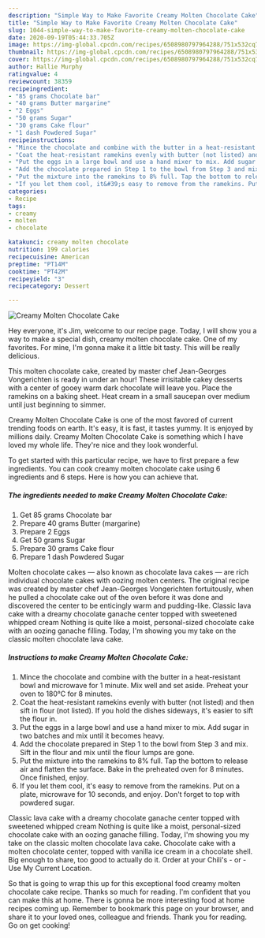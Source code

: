 ```yaml
---
description: "Simple Way to Make Favorite Creamy Molten Chocolate Cake"
title: "Simple Way to Make Favorite Creamy Molten Chocolate Cake"
slug: 1044-simple-way-to-make-favorite-creamy-molten-chocolate-cake
date: 2020-09-19T05:44:33.705Z
image: https://img-global.cpcdn.com/recipes/6508980797964288/751x532cq70/creamy-molten-chocolate-cake-recipe-main-photo.jpg
thumbnail: https://img-global.cpcdn.com/recipes/6508980797964288/751x532cq70/creamy-molten-chocolate-cake-recipe-main-photo.jpg
cover: https://img-global.cpcdn.com/recipes/6508980797964288/751x532cq70/creamy-molten-chocolate-cake-recipe-main-photo.jpg
author: Hallie Murphy
ratingvalue: 4
reviewcount: 38359
recipeingredient:
- "85 grams Chocolate bar"
- "40 grams Butter margarine"
- "2 Eggs"
- "50 grams Sugar"
- "30 grams Cake flour"
- "1 dash Powdered Sugar"
recipeinstructions:
- "Mince the chocolate and combine with the butter in a heat-resistant bowl and microwave for 1 minute. Mix well and set aside. Preheat your oven to 180℃ for 8 minutes."
- "Coat the heat-resistant ramekins evenly with butter (not listed) and then sift in flour (not listed). If you hold the dishes sideways, it&#39;s easier to sift the flour in."
- "Put the eggs in a large bowl and use a hand mixer to mix. Add sugar in two batches and mix until it becomes heavy."
- "Add the chocolate prepared in Step 1 to the bowl from Step 3 and mix. Sift in the flour and mix until the flour lumps are gone."
- "Put the mixture into the ramekins to 8% full. Tap the bottom to release air and flatten the surface. Bake in the preheated oven for 8 minutes. Once finished, enjoy."
- "If you let them cool, it&#39;s easy to remove from the ramekins. Put on a plate, microwave for 10 seconds, and enjoy. Don&#39;t forget to top with powdered sugar."
categories:
- Recipe
tags:
- creamy
- molten
- chocolate

katakunci: creamy molten chocolate 
nutrition: 199 calories
recipecuisine: American
preptime: "PT14M"
cooktime: "PT42M"
recipeyield: "3"
recipecategory: Dessert

---
```



![Creamy Molten Chocolate Cake](https://img-global.cpcdn.com/recipes/6508980797964288/751x532cq70/creamy-molten-chocolate-cake-recipe-main-photo.jpg)

Hey everyone, it's Jim, welcome to our recipe page. Today, I will show you a way to make a special dish, creamy molten chocolate cake. One of my favorites. For mine, I'm gonna make it a little bit tasty. This will be really delicious.

This molten chocolate cake, created by master chef Jean-Georges Vongerichten is ready in under an hour! These irrisitable cakey desserts with a center of gooey warm dark chocolate will leave you. Place the ramekins on a baking sheet. Heat cream in a small saucepan over medium until just beginning to simmer.

Creamy Molten Chocolate Cake is one of the most favored of current trending foods on earth. It's easy, it is fast, it tastes yummy. It is enjoyed by millions daily. Creamy Molten Chocolate Cake is something which I have loved my whole life. They're nice and they look wonderful.


To get started with this particular recipe, we have to first prepare a few ingredients. You can cook creamy molten chocolate cake using 6 ingredients and 6 steps. Here is how you can achieve that.

<!--inarticleads1-->

##### The ingredients needed to make Creamy Molten Chocolate Cake:

1. Get 85 grams Chocolate bar
1. Prepare 40 grams Butter (margarine)
1. Prepare 2 Eggs
1. Get 50 grams Sugar
1. Prepare 30 grams Cake flour
1. Prepare 1 dash Powdered Sugar


Molten chocolate cakes — also known as chocolate lava cakes — are rich individual chocolate cakes with oozing molten centers. The original recipe was created by master chef Jean-Georges Vongerichten fortuitously, when he pulled a chocolate cake out of the oven before it was done and discovered the center to be enticingly warm and pudding-like. Classic lava cake with a dreamy chocolate ganache center topped with sweetened whipped cream Nothing is quite like a moist, personal-sized chocolate cake with an oozing ganache filling. Today, I&#39;m showing you my take on the classic molten chocolate lava cake. 

<!--inarticleads2-->

##### Instructions to make Creamy Molten Chocolate Cake:

1. Mince the chocolate and combine with the butter in a heat-resistant bowl and microwave for 1 minute. Mix well and set aside. Preheat your oven to 180℃ for 8 minutes.
1. Coat the heat-resistant ramekins evenly with butter (not listed) and then sift in flour (not listed). If you hold the dishes sideways, it&#39;s easier to sift the flour in.
1. Put the eggs in a large bowl and use a hand mixer to mix. Add sugar in two batches and mix until it becomes heavy.
1. Add the chocolate prepared in Step 1 to the bowl from Step 3 and mix. Sift in the flour and mix until the flour lumps are gone.
1. Put the mixture into the ramekins to 8% full. Tap the bottom to release air and flatten the surface. Bake in the preheated oven for 8 minutes. Once finished, enjoy.
1. If you let them cool, it&#39;s easy to remove from the ramekins. Put on a plate, microwave for 10 seconds, and enjoy. Don&#39;t forget to top with powdered sugar.


Classic lava cake with a dreamy chocolate ganache center topped with sweetened whipped cream Nothing is quite like a moist, personal-sized chocolate cake with an oozing ganache filling. Today, I&#39;m showing you my take on the classic molten chocolate lava cake. Chocolate cake with a molten chocolate center, topped with vanilla ice cream in a chocolate shell. Big enough to share, too good to actually do it. Order at your Chili&#39;s - or - Use My Current Location. 

So that is going to wrap this up for this exceptional food creamy molten chocolate cake recipe. Thanks so much for reading. I'm confident that you can make this at home. There is gonna be more interesting food at home recipes coming up. Remember to bookmark this page on your browser, and share it to your loved ones, colleague and friends. Thank you for reading. Go on get cooking!

